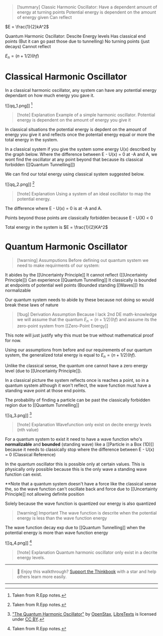 
>[!summary]
Classic Harmonic Oscillator:
Have a dependent amount of energy at turning points
Potential energy is dependent on the amount of energy given 
Can reflect 
>
$E = \frac{1}{2}kA^2$
>
Quantum Harmonic Oscillator:
Descite Energy levels
Has classical end points (But it can go past those due to tunnelling)
No turning points (just decays)
Cannot reflect
>
$E_n = (n+1/2)(hf)$ 
# Classical Harmonic Oscillator 
In a classical harmonic oscillator, any system can have any potential energy dependant on how much energy you gave it. 

![[qq_1.png]]
[^2]
>[!note] Explanation
Example of a simple harmonic oscillator.
Potential energy is dependent on the amount of energy you give it


In classical situations the potential energy is depdent on the amount of energy you give it and reflects once the potentail energy equal or more the total energy in the system.

In a classical system if you give the system some energy U(x) described by the graph below. Where the difference between E - U(x) = 0 at -A and A, we wont find the oscillator at any point beyond that because its classical forbidden ([[Quantum Tunnelling]])

We can find our total energy using classical system suggested below.

![[qq_2.png]]
[^2]
>[!note] Explanation
Using a system of an ideal oscillator to map the potential energy.
>
The difference where E - U(x) = 0 is at -A and A. 
>
Points beyond those points are classically forbidden because E - U(X) < 0
>
Total energy in the system is $E = \frac{1}{2}KA^2$ 

# Quantum Harmonic Oscillator 
>[!warning] Assumputions
Before defining out quantum system we need to make requirments of our system:
>
It abides by the [[Uncertainty Principle]]
It cannot reflect ([[Uncertainty Principle]])
Can experience [[Quantum Tunnelling]]
It classically is bounded at endpoints of potential well points (Bounded standing [[Waves]])
Its normalizable 
>
Our quantum system needs to abide by these because not doing so would break these laws of nature
>

>[!bug] Derivation Assumption
Because I lack 2nd DE math-knowledge we will assume that the quantum $E_n = (n+1/2)(hf)$ and assume its the zero-point system from [[Zero-Point Energy]]
>
This note will just justify why this must be true without mathematical proof for now.

Using our assumptions from before and our requirements of our quantum system, the generalized total energy is equal to $E_n = (n+1/2)(hf)$.

Unlike the classical sense, the quantum one cannot have a zero energy level (due to [[Uncertainty Principle]]).

In a classical picture the system reflects once is reaches a point, so in a quantum system although it won't reflect, the wave function must have a standing wave point at those end points.

The probability of finding a particle can be past the classically forbidden region due to [[Quantum Tunnelling]] 

![[q_3.png]]
[^1]
>[!note] Explanation
Wavefunction only exist on decite energy levels (nth value)

For a quantum system to exist it need to have a wave function who's **normalizable** and **bounded** (standing wave) like a [[Particle in a Box (1D)]] because it needs to classically stop where the difference between E - U(x) = 0 (Classical Reference)

In the quantum oscillator this is possible only at certain values. This is physically only possible because this is the only wave a standing wave function can exist. 

**Note that a quantum system doesn't have a force like the classical sense the, so the wave function can't oscillate back and force due to [[Uncertainty Principle]] not allowing definite position

Solely because the wave function is quantized our energy is also quantized 

>[!warning] Important
The wave function is descrite when the potential energy is less than the wave function energy
>
The wave function decay exp due to [[Quantum Tunnelling]] when the potential energy is more than wave function energy

![[q_4.png]]
[^2]
>[!note] Explanation
Quantum harmonic oscillator only exist in a decrite energy levels.


[^1]: ["The Quantum Harmonic Oscillator"](https://phys.libretexts.org/@go/page/4531) by [OpenStax](https://openstax.org/), [LibreTexts](https://libretexts.org/) is licensed under [CC BY](https://creativecommons.org/licenses/by/4.0/).

[^2]: Taken from R.Epp notes.

---

> 🧠 Enjoy this walkthrough? [Support the Thinkbook](https://github.com/rajeevphysics/Thinkbook) with a star and help others learn more easily.

---